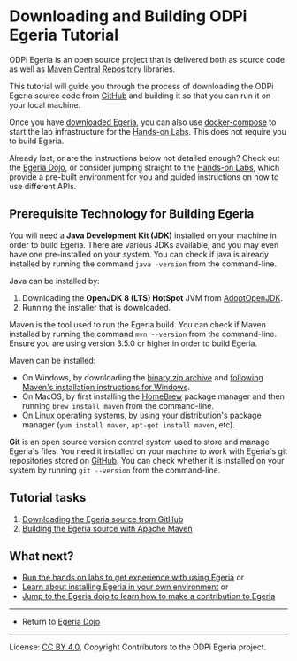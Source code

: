 <!-- SPDX-License-Identifier: CC-BY-4.0 -->
<!-- Copyright Contributors to the ODPi Egeria project. -->

# Downloading and Building ODPi Egeria Tutorial

ODPi Egeria is an open source project that is delivered both as source code as well as
[Maven Central Repository](https://search.maven.org/) libraries.

This tutorial will guide you through the process of downloading the ODPi Egeria source
code from [GitHub](https://github.com/) and building it so that you can run it
on your local machine.  

Once you have [downloaded Egeria](task-downloading-egeria-source.md), you can also use
[docker-compose](../lab-infrastructure-guide/running-docker-compose.md) to 
start the lab infrastructure for the [Hands-on Labs](../../open-metadata-labs).
This does not require you to build Egeria.

Already lost, or are the instructions below not detailed enough? Check out the [Egeria Dojo](../egeria-dojo),
or consider jumping straight to the [Hands-on Labs](../../open-metadata-labs), which provide a pre-built environment
for you and guided instructions on how to use different APIs.
 
## Prerequisite Technology for Building Egeria

You will need a **Java Development Kit (JDK)** installed on your machine in order to build Egeria.
There are various JDKs available, and you may even have one pre-installed on your system. You can check
if java is already installed by running the command `java -version` from the command-line.

Java can be installed by:

1. Downloading the **OpenJDK 8 (LTS) HotSpot** JVM from [AdoptOpenJDK](https://adoptopenjdk.net).
1. Running the installer that is downloaded.

Maven is the tool used to run the Egeria build.
You can check if Maven installed by running the command `mvn --version` from the command-line.
Ensure you are using version 3.5.0 or higher in order to build Egeria.

Maven can be installed:

- On Windows, by downloading the [binary zip archive](https://maven.apache.org/download.cgi) and
[following Maven's installation instructions for Windows](https://maven.apache.org/guides/getting-started/windows-prerequisites.html).
- On MacOS, by first installing the [HomeBrew](https://brew.sh) package manager and then running
`brew install maven` from the command-line.
- On Linux operating systems, by using your distribution's package manager (`yum install maven`, `apt-get install maven`, etc).

**Git** is an open source version control system used to store and manage Egeria's files.
You need it installed on your machine to work with Egeria's git repositories stored on
[GitHub](https://github.com/odpi/egeria).
You can check whether it is installed on your system by running `git --version` from the command-line.


## Tutorial tasks

1. [Downloading the Egeria source from GitHub](task-downloading-egeria-source.md)
2. [Building the Egeria source with Apache Maven](task-building-egeria-source.md)

## What next?

* [Run the hands on labs to get experience with using Egeria](../../open-metadata-labs)
or
* [Learn about installing Egeria in your own environment](../installing-egeria-tutorial)
or
* [Jump to the Egeria dojo to learn how to make a contribution to Egeria](../egeria-dojo/egeria-dojo-day-2-3-contribution-to-egeria.md)

----
* Return to [Egeria Dojo](../egeria-dojo)

----
License: [CC BY 4.0](https://creativecommons.org/licenses/by/4.0/),
Copyright Contributors to the ODPi Egeria project.

